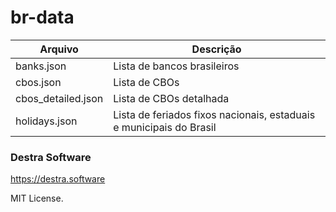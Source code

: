 # br-data

| Arquivo | Descrição |
|---------|-----------|
| banks.json | Lista de bancos brasileiros |
| cbos.json | Lista de CBOs |
| cbos_detailed.json | Lista de CBOs detalhada |
| holidays.json | Lista de feriados fixos nacionais, estaduais e municipais do Brasil|

### Destra Software
https://destra.software

MIT License.
